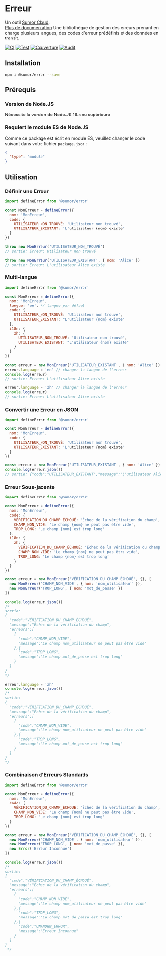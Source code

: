 # Erreur

Un outil [Sumor Cloud](https://sumor.cloud).  
[Plus de documentation](https://sumor.cloud) Une bibliothèque de gestion des erreurs prenant en charge plusieurs langues, des codes d'erreur prédéfinis et des données en transit.

[![CI](https://github.com/sumor-cloud/error/actions/workflows/ci.yml/badge.svg)](https://github.com/sumor-cloud/error/actions/workflows/ci.yml)
[![Test](https://github.com/sumor-cloud/error/actions/workflows/ut.yml/badge.svg)](https://github.com/sumor-cloud/error/actions/workflows/ut.yml)
[![Couverture](https://github.com/sumor-cloud/error/actions/workflows/coverage.yml/badge.svg)](https://github.com/sumor-cloud/error/actions/workflows/coverage.yml)
[![Audit](https://github.com/sumor-cloud/error/actions/workflows/audit.yml/badge.svg)](https://github.com/sumor-cloud/error/actions/workflows/audit.yml)

## Installation

```bash
npm i @sumor/error --save
```

## Prérequis

### Version de Node.JS

Nécessite la version de Node.JS 16.x ou supérieure

### Requiert le module ES de Node.JS

Comme ce package est écrit en module ES, veuillez changer le code suivant dans votre fichier `package.json` :

```json
{
  "type": "module"
}
```

## Utilisation

### Définir une Erreur

```js
import defineError from '@sumor/error'

const MonErreur = defineError({
  nom: 'MonErreur',
  code: {
    UTILISATEUR_NON_TROUVÉ: 'Utilisateur non trouvé',
    UTILISATEUR_EXISTANT: 'L'utilisateur {nom} existe'
  }
})

throw new MonErreur('UTILISATEUR_NON_TROUVÉ')
// sortie: Erreur: Utilisateur non trouvé

throw new MonErreur('UTILISATEUR_EXISTANT', { nom: 'Alice' })
// sortie: Erreur: L'utilisateur Alice existe
```

### Multi-langue

```js
import defineError from '@sumor/error'

const MonErreur = defineError({
  nom: 'MonErreur',
  langue: 'en', // langue par défaut
  code: {
    UTILISATEUR_NON_TROUVÉ: 'Utilisateur non trouvé',
    UTILISATEUR_EXISTANT: "L'utilisateur {nom} existe"
  },
  i18n: {
    zh: {
      UTILISATEUR_NON_TROUVÉ: 'Utilisateur non trouvé',
      UTILISATEUR_EXISTANT: "L'utilisateur {nom} existe"
    }
  }
})

const erreur = new MonErreur('UTILISATEUR_EXISTANT', { nom: 'Alice' })
erreur.language = 'en' // changer la langue de l'erreur
console.log(erreur)
// sortie: Erreur: L'utilisateur Alice existe

erreur.language = 'zh' // changer la langue de l'erreur
console.log(erreur)
// sortie: Erreur: L'utilisateur Alice existe
```

### Convertir une Erreur en JSON

```js
import defineError from '@sumor/error'

const MonErreur = defineError({
  nom: 'MonErreur',
  code: {
    UTILISATEUR_NON_TROUVÉ: 'Utilisateur non trouvé',
    UTILISATEUR_EXISTANT: 'L'utilisateur {nom} existe'
  }
})

const erreur = new MonErreur('UTILISATEUR_EXISTANT', { nom: 'Alice' })
console.log(erreur.json())
// sortie: {"code":"UTILISATEUR_EXISTANT","message":"L'utilisateur Alice existe"}
```

### Erreur Sous-jacente

```js
import defineError from '@sumor/error'

const MonErreur = defineError({
  nom: 'MonErreur',
  code: {
    VÉRIFICATION_DU_CHAMP_ÉCHOUÉ: 'Échec de la vérification du champ',
    CHAMP_NON_VIDE: 'Le champ {nom} ne peut pas être vide',
    TROP_LONG: 'Le champ {nom} est trop long'
  },
  i18n: {
    zh: {
      VÉRIFICATION_DU_CHAMP_ÉCHOUÉ: 'Échec de la vérification du champ',
      CHAMP_NON_VIDE: 'Le champ {nom} ne peut pas être vide',
      TROP_LONG: 'Le champ {nom} est trop long'
    }
  }
})

const erreur = new MonErreur('VÉRIFICATION_DU_CHAMP_ÉCHOUÉ', {}, [
  new MonErreur('CHAMP_NON_VIDE', { nom: 'nom_utilisateur' }),
  new MonErreur('TROP_LONG', { nom: 'mot_de_passe' })
])

console.log(erreur.json())
/* 
sortie: 
{
  "code":"VÉRIFICATION_DU_CHAMP_ÉCHOUÉ",
  "message":"Échec de la vérification du champ",
  "erreurs":[
    {
      "code":"CHAMP_NON_VIDE",
      "message":"Le champ nom_utilisateur ne peut pas être vide"
    },{
      "code":"TROP_LONG",
      "message":"Le champ mot_de_passe est trop long"
    }
  ]
}
*/

erreur.language = 'zh'
console.log(erreur.json())
/*
sortie:
{
  "code":"VÉRIFICATION_DU_CHAMP_ÉCHOUÉ",
  "message":"Échec de la vérification du champ",
  "erreurs":[
    {
      "code":"CHAMP_NON_VIDE",
      "message":"Le champ nom_utilisateur ne peut pas être vide"
    },{
      "code":"TROP_LONG",
      "message":"Le champ mot_de_passe est trop long"
    }
  ]
}
*/
```

### Combinaison d'Erreurs Standards

```js
import defineError from '@sumor/error'

const MonErreur = defineError({
  nom: 'MonErreur',
  code: {
    VÉRIFICATION_DU_CHAMP_ÉCHOUÉ: 'Échec de la vérification du champ',
    CHAMP_NON_VIDE: 'Le champ {nom} ne peut pas être vide',
    TROP_LONG: 'Le champ {nom} est trop long'
  }
})

const erreur = new MonErreur('VÉRIFICATION_DU_CHAMP_ÉCHOUÉ', {}, [
  new MonErreur('CHAMP_NON_VIDE', { nom: 'nom_utilisateur' }),
  new MonErreur('TROP_LONG', { nom: 'mot_de_passe' }),
  new Error('Erreur Inconnue')
])

console.log(erreur.json())
/*
sortie:
{
  "code":"VÉRIFICATION_DU_CHAMP_ÉCHOUÉ",
  "message":"Échec de la vérification du champ",
  "erreurs":[
    {
      "code":"CHAMP_NON_VIDE",
      "message":"Le champ nom_utilisateur ne peut pas être vide"
    },{
      "code":"TROP_LONG",
      "message":"Le champ mot_de_passe est trop long"
    },{
      "code":"UNKNOWN_ERROR",
      "message":"Erreur Inconnue"
    }
  ]
}
 */
```
